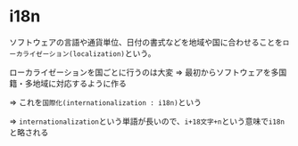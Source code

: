 # i18n

ソフトウェアの言語や通貨単位、日付の書式などを地域や国に合わせることを`ローカライゼーション(localization)`という。

ローカライゼーションを国ごとに行うのは大変 => 最初からソフトウェアを多国籍・多地域に対応するように作る

=> これを`国際化(internationalization : i18n)`という

=> `internationalization`という単語が長いので、`i+18文字+n`という意味で`i18n`と略される

